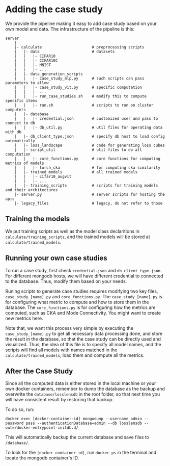 # Adding the case study

We provide the pipeline making it easy to add case study based on your own model and data. The infrastructure of the pipeline is this:

```
server
    |
    |- calculate                      # preprocessing scripts
    |   |- data                       # datasets
    |   |   |- CIFAR10
    |   |   |- CIFAR10C
    |   |   |- MNIST
    |   |   |- ...
    |   |- data_generation_scripts
    |   |   |- case_study_mlp.py      # such scripts can pass parameters to allow
    |   |   |- case_study_vit.py      # specific computation
    |   |   |- ...
    |   |   |- run_case_studies.sh    # modify this to compute specific items
    |   |   |- run.sh                 # scripts to run on cluster computers
    |   |- database
    |   |   |- credential.json        # customized user and pass to connect to db
    |   |   |- db_util.py             # util files for operating data with db
    |   |- db_client_type.json        # specify db host to load config automatically
    |   |- loss_landscape             # code for generating loss cubes
    |   |- script_util                # util files to do all computation
    |   |   |- core_functions.py      # core functions for computing metrics of models
    |   |   |- torch_cka              # for computing cka similarity
    |   |- trained_models             # all trained models
    |   |   |- cifar10_augvit
    |   |   |- ...
    |   |- training_scripts           # scripts for training models and their architectures
    |- server.py                      # server scripts for hosting the apis
    |- legacy_files                   # legacy, do not refer to those

```

## Training the models

We put training scripts as well as the model class declaritions in `calculate/training_scripts`, and the trained models will be stored at `calculate/trained_models`.

## Running your own case studies

To run a case study, first check `credential.json` and `db_client_type.json`. For different mongodb hosts, we will have different credential to connected to the database. Thus, modify them based on your needs.

Runing scripts to generate case studies requires modifying two key files, `case_study_[name].py` and `core_functions.py`. The `case_study_[name].py` is for configuring what metric to compute and how to store them in the database. The `core_functions.py` is for configuring how the metrics are computed, such as CKA and Mode Connectivity. You might want to create new metrics here.

Note that, we want this process very simple by executing the `case_study_[name].py` to get all necessary data processing done, and store the result in the database, so that the case study can be directly used and visualized. Thus, the idea of this file is to specify all model names, and the scripts will find all models with names matched in the `calculate/trained_models`, load them and compute all the metrics.

## After the Case Study

Since all the computed data is either stored in the local machine or your own docker containers, remember to dump the database as the backup and overwrite the `database/losslensdb` in the root folder, so that next time you will have consistent result by restoring that backup.

To do so, run:

```
docker exec [docker-container-id] mongodump --username admin --password pass --authenticationDatabase=admin --db losslensdb --out=/docker-entrypoint-initdb.d/
```

This will automatically backup the current database and save files to `/database/`.

To look for the `[docker-container-id]`, run `docker ps` in the terminal and locate the mongodb container's ID.
